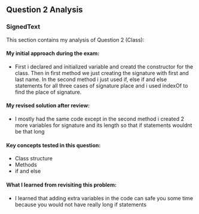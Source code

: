 ## Question 2 Analysis
### SignedText

This section contains my analysis of Question 2 (Class):

#### My initial approach during the exam:
- First i declared and initialized variable and creatd the constructor for the class. Then in first method we just creating the signature with first and last name. In the second method i just used if, else if and else statements for all three cases of signature place and i used indexOf to find the place of signature.
  
#### My revised solution after review:
- I mostly had the same code except in the second method i created 2 more variables for signature and its length so that if statements wouldnt be that long
  
#### Key concepts tested in this question:
- Class structure
- Methods
- if and else
 
#### What I learned from revisiting this problem:
- I learned that adding extra variables in the code can safe you some time because you would not have really long if statements
